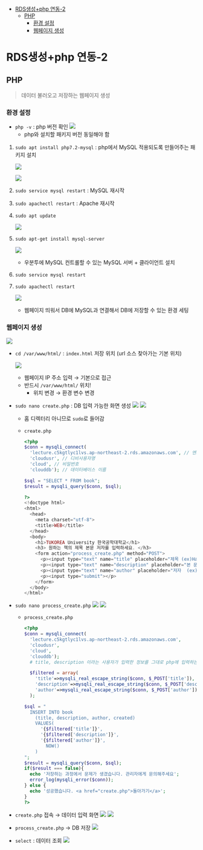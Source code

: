 - [RDS생성+php 연동-2](#rds생성php-연동-2)
  - [PHP](#php)
    - [환경 설정](#환경-설정)
    - [웹페이지 생성](#웹페이지-생성)

# RDS생성+php 연동-2

## PHP

> 데이터 불러오고 저장하는 웹페이지 생성

### 환경 설정

- `php -v` : php 버전 확인
  ![](imgs/img41.png)
  - php와 설치할 패키지 버전 동일해야 함

1. `sudo apt install php7.2-mysql` : php에서 MySQL 적용되도록 만들어주는 패키지 설치

   ![](imgs/img42.png)

   ![](imgs/img43.png)

2. `sudo service mysql restart` : MySQL 재시작
3. `sudo apachectl restart` : Apache 재시작
4. `sudo apt update`

   ![](imgs/img44.png)

5. `sudo apt-get install mysql-server`

   ![](imgs/img45.png)

   - 우분투에 MySQL 컨트롤할 수 있는 MySQL 서버 + 클라이언트 설치

6. `sudo service mysql restart`
7. `sudo apachectl restart`

   ![](imgs/img46.png)

   - 웹페이지 띄워서 DB에 MySQL과 연결해서 DB에 저장할 수 있는 환경 세팅

### 웹페이지 생성

![](imgs/img47.png)

- `cd /var/www/html/` : `index.html` 저장 위치 (url 소스 찾아가는 기본 위치)

  ![](imgs/img48.png)

  - 웹페이지 IP 주소 입력 → 기본으로 접근
  - 반드시 `/var/www/html/` 위치!
    - 위치 변경 → 환경 변수 변경

- `sudo nano create.php` : DB 입력 가능한 화면 생성
  ![](imgs/img49.png)
  ![](imgs/img50.png)

  - 홈 디렉터리 아니므로 `sudo`로 들어감
  - `create.php`

    ```php
    <?php
    $conn = mysqli_connect(
      'lecture.c5kgtlyc1lvs.ap-northeast-2.rds.amazonaws.com', // 엔드포인트 (주소)
      'cloudusr', // 디비사용자명
      'cloud', // 비밀번호
      'clouddb'); // 데이터베이스 이름

    $sql = "SELECT * FROM book";
    $result = mysqli_query($conn, $sql);

    ?>
    <!doctype html>
    <html>
      <head>
        <meta charset="utf-8">
        <title>WEB</title>
      </head>
      <body>
        <h1>TUKOREA University 한국공학대학교</h1>
        <h3> 원하는 책의 제목 본문 저자를 입력하세요. </h3>
        <form action="process_create.php" method="POST">
          <p><input type="text" name="title" placeholder="제목 (ex)Harry Porter"></p>
          <p><input type="text" name="description" placeholder="본 문  (ex)magic stone"></p>
          <p><input type="text" name="author" placeholder="저자  (ex)rolling"></p>
          <p><input type="submit"></p>
        </form>
      </body>
    </html>
    ```

- `sudo nano process_create.php`
  ![](imgs/img51.png)
  ![](imgs/img52.png)

  - `process_create.php`

    ```php
    <?php
    $conn = mysqli_connect(
      'lecture.c5kgtlyc1lvs.ap-northeast-2.rds.amazonaws.com',
      'cloudusr',
      'cloud',
      'clouddb');
      # title, description 이라는 사용자가 입력한 정보를 그대로 php에 입력하는 행위는 보안에 취약, 따라서 관리 필요

      $filtered = array(
        'title'=>mysqli_real_escape_string($conn, $_POST['title']),
        'description'=>mysqli_real_escape_string($conn, $_POST['description']),
        'author'=>mysqli_real_escape_string($conn, $_POST['author'])
      );

    $sql = "
      INSERT INTO book
        (title, description, author, created)
        VALUES(
          '{$filtered['title']}',
          '{$filtered['description']}',
          '{$filtered['author']}',
            NOW()
        )
    ";
    $result = mysqli_query($conn, $sql);
    if($result === false){
      echo '저장하는 과정에서 문제가 생겼습니다. 관리자에게 문의해주세요';
      error_log(mysqli_error($conn));
    } else {
      echo '성공했습니다. <a href="create.php">돌아가기</a>';
    }
    ?>
    ```

- `create.php` 접속 → 데이터 입력 화면
  ![](imgs/img53.png)
  ![](imgs/img54.png)
- `process_create.php` → DB 저장
  ![](imgs/img55.png)
- `select` : 데이터 조회
  ![](imgs/img56.png)
